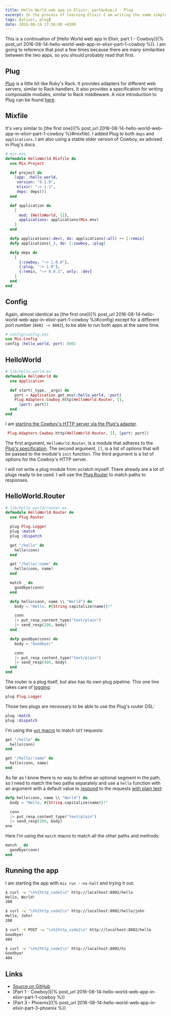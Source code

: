 ```yaml
---
title: Hello World web app in Elixir, part&nbsp;2 - Plug
excerpt: In the process of learning Elixir I am writing the same simple web app three times, using three different tools. This is the second part - the variant using Plug.
tags: [elixir, plug]
date: 2016-08-14 17:56:00 +0200
---
```


This is a continuation of [Hello World web app in Elixir, part&nbsp;1 - Cowboy]({% post_url 2016-08-14-hello-world-web-app-in-elixir-part-1-cowboy %}). I am going to reference that post a few times because there are many similarities between the two apps, so you should probably read that first.

## Plug

[Plug](https://github.com/elixir-lang/plug) is a little bit like Ruby's Rack. It provides adapters for different web servers, similar to Rack handlers. It also provides a specification for writing composable modules, similar to Rack middleware. A nice introduction to Plug can be found [here](http://www.brianstorti.com/getting-started-with-plug-elixir/).

## Mixfile

It's very similar to [the first one]({% post_url 2016-08-14-hello-world-web-app-in-elixir-part-1-cowboy %}#mixfile). I added Plug to both `deps` and `applications`. I am also using a stable older version of Cowboy, as advised in Plug's docs.

```elixir
# mix.exs
defmodule HelloWorld.Mixfile do
  use Mix.Project

  def project do
    [app: :hello_world,
     version: "0.1.0",
     elixir: "~> 1.3",
     deps: deps()]
  end

  def application do
    [
      mod: {HelloWorld, []},
      applications: applications(Mix.env)
    ]
  end

  defp applications(:dev), do: applications(:all) ++ [:remix]
  defp applications(_), do: [:cowboy, :plug]

  defp deps do
    [
      {:cowboy, "~> 1.0.0"},
      {:plug, "~> 1.0"},
      {:remix, "~> 0.0.1", only: :dev}
    ]
  end
end
```

## Config

Again, almost identical as [the first one]({% post_url 2016-08-14-hello-world-web-app-in-elixir-part-1-cowboy %}#config) except for a different port number (`8001 -> 8002`), to be able to run both apps at the same time.

```elixir
# config/config.exs
use Mix.Config
config :hello_world, port: 8002
```

## HelloWorld

```elixir
# lib/hello_world.ex
defmodule HelloWorld do
  use Application

  def start(_type, _args) do
    port = Application.get_env(:hello_world, :port)
    Plug.Adapters.Cowboy.http(HelloWorld.Router, [],
      [port: port])
  end
end
```

I am [starting the Cowboy's HTTP server via the Plug's adapter](https://hexdocs.pm/plug/Plug.Adapters.Cowboy.html#http/3).
 
```elixir
 Plug.Adapters.Cowboy.http(HelloWorld.Router, [], [port: port]) 
```

The first argument, `HelloWorld.Router`, is a module that adheres to the [Plug's specification](https://hexdocs.pm/plug/Plug.html). The second argument, `[]`, is a list of options that will be passed to the module's `init` function. The third argument is a list of options for the Cowboy's HTTP server.

I will not write a plug module from scratch myself. There already are a lot of plugs ready to be used. I will use the [Plug.Router](https://hexdocs.pm/plug/Plug.Router.html) to match paths to responses.

## HelloWorld.Router

```elixir
# lib/hello_world/router.ex
defmodule HelloWorld.Router do
  use Plug.Router

  plug Plug.Logger
  plug :match
  plug :dispatch

  get "/hello" do
    hello(conn)
  end

  get "/hello/:name" do
    hello(conn, name)
  end

  match _ do
    goodbye(conn)
  end

  defp hello(conn, name \\ "World") do
    body = "Hello, #{String.capitalize(name)}!"

    conn
    |> put_resp_content_type("text/plain")
    |> send_resp(200, body)
  end

  defp goodbye(conn) do
    body = "Goodbye!"

    conn
    |> put_resp_content_type("text/plain")
    |> send_resp(404, body)
  end
end
```

The router is a plug itself, but also has its own plug pipeline. This one line takes care of [logging](https://hexdocs.pm/plug/Plug.Logger.html):

```elixir
plug Plug.Logger
```

Those two plugs are necessary to be able to use the Plug's router DSL:

```elixir
plug :match
plug :dispatch
```

I'm using the [`get` macro](https://hexdocs.pm/plug/Plug.Router.html#get/3) to match `GET` requests:

```elixir
get "/hello" do
  hello(conn)
end

get "/hello/:name" do
  hello(conn, name)
end
```

As far as I know there is no way to define an optional segment in the path, so I need to match the two paths separately and use a `hello` function with an argument with a default value to [respond](https://hexdocs.pm/plug/Plug.Conn.html#send_resp/3) to the requests [with plain text](https://hexdocs.pm/plug/Plug.Conn.html#put_resp_content_type/3):

```elixir
defp hello(conn, name \\ "World") do
  body = "Hello, #{String.capitalize(name)}!"

  conn
  |> put_resp_content_type("text/plain")
  |> send_resp(200, body)
ene
```

Here I'm using the `match` macro to match all the other paths and methods:

```elixir
match _ do
  goodbye(conn)
end
```

## Running the app

I am starting the app with `mix run --no-halt` and trying it out:

```bash
$ curl -w "\n%{http_code}\n" http://localhost:8002/hello
Hello, World!
200

$ curl -w "\n%{http_code}\n" http://localhost:8002/hello/john
Hello, John!
200

$ curl -X POST -w "\n%{http_code}\n" http://localhost:8002/hello
Goodbye!
404

$ curl -w "\n%{http_code}\n" http://localhost:8002/hi
Goodbye!
404
```

## Links
- [Source on GitHub](https://github.com/angelikatyborska/hello-world-elixir-web-app-in-3-variants/tree/master/variant-2-plug)
- [Part 1 - Cowboy]({% post_url 2016-08-14-hello-world-web-app-in-elixir-part-1-cowboy %})
- [Part 3 - Phoenix]({% post_url 2016-08-14-hello-world-web-app-in-elixir-part-3-phoenix %})